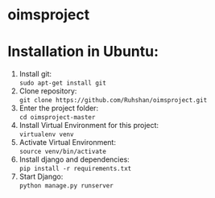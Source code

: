 # oimsproject
# Installation in Ubuntu:
1. Install git:  
   `sudo apt-get install git`
2. Clone repository:  
   `git clone https://github.com/Ruhshan/oimsproject.git`
3. Enter the project folder:  
   `cd oimsproject-master`
4. Install Virtual Environment for this project:  
   `virtualenv venv`
5. Activate Virtual Environment:  
   `source venv/bin/activate`
4. Install django and dependencies:  
   `pip install -r requirements.txt`
5. Start Django:  
   `python manage.py runserver`
